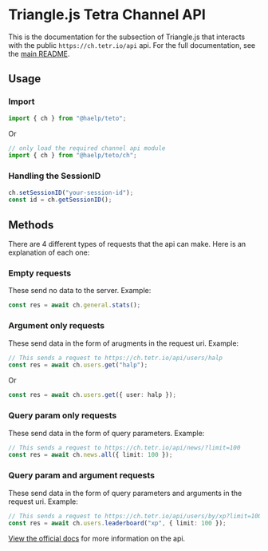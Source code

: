 # Triangle.js Tetra Channel API
This is the documentation for the subsection of Triangle.js that interacts with the public `https://ch.tetr.io/api` api. For the full documentation, see the [main README](/).

## Usage

### Import
```ts
import { ch } from "@haelp/teto";
```
Or
```ts
// only load the required channel api module
import { ch } from "@haelp/teto/ch";
```

### Handling the SessionID
```ts
ch.setSessionID("your-session-id");
const id = ch.getSessionID();
```

## Methods
There are 4 different types of requests that the api can make. Here is an explanation of each one:

### Empty requests
These send no data to the server.
Example:
```ts
const res = await ch.general.stats();
```

### Argument only requests
These send data in the form of arugments in the request uri.
Example:
```ts
// This sends a request to https://ch.tetr.io/api/users/halp
const res = await ch.users.get("halp");
```
Or
```ts
const res = await ch.users.get({ user: halp });
```

### Query param only requests
These send data in the form of query parameters.
Example:
```ts
// This sends a request to https://ch.tetr.io/api/news/?limit=100
const res = await ch.news.all({ limit: 100 });
```

### Query param and argument requests
These send data in the form of query parameters and arguments in the request uri.
Example:
```ts
// This sends a request to https://ch.tetr.io/api/users/by/xp?limit=100
const res = await ch.users.leaderboard("xp", { limit: 100 });
```

[View the official docs](https://tetr.io/about/api) for more information on the api.
